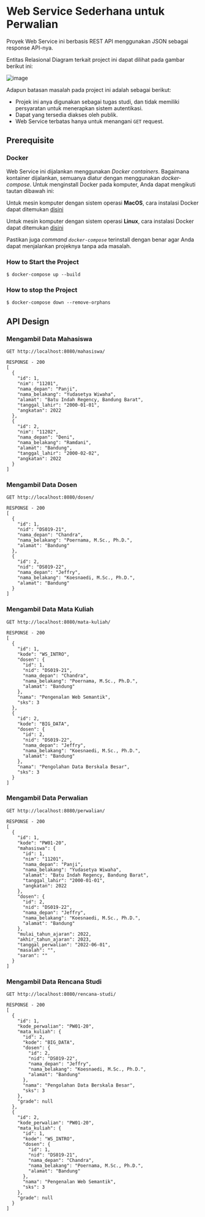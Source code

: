 # Web Service Sederhana untuk Perwalian

Proyek Web Service ini berbasis REST API menggunakan JSON sebagai response API-nya.

Entitas Relasional Diagram terkait project ini dapat dilihat pada gambar berikut ini:

![image](https://user-images.githubusercontent.com/21379421/201514531-dac78d7e-5f5b-417e-89c9-42f997849417.png)

Adapun batasan masalah pada project ini adalah sebagai berikut:
- Projek ini anya digunakan sebagai tugas studi, dan tidak memiliki persyaratan untuk menerapkan sistem autentikasi.
- Dapat yang tersedia diakses oleh publik.
- Web Service terbatas hanya untuk menangani `GET` request.

## Prerequisite

### Docker

Web Service ini dijalankan menggunakan _Docker containers_. Bagaimana kontainer dijalankan, semuanya diatur dengan menggunakan _docker-compose_. Untuk menginstall Docker pada komputer, Anda dapat mengikuti tautan dibawah ini:

Untuk mesin komputer dengan sistem operasi **MacOS**, cara instalasi Docker dapat ditemukan [disini](https://docs.docker.com/docker-for-mac/install/)

Untuk mesin komputer dengan sistem operasi **Linux**, cara instalasi Docker dapat ditemukan [disini](https://docs.docker.com/desktop/install/linux-install/)

Pastikan juga _command_ _`docker-compose`_ terinstall dengan benar agar Anda dapat menjalankan projeknya tanpa ada masalah.

### How to Start the Project

```
$ docker-compose up --build
```

### How to stop the Project

```
$ docker-compose down --remove-orphans
```

## API Design

### Mengambil Data Mahasiswa
```
GET http://localhost:8080/mahasiswa/

RESPONSE - 200
[
  {
    "id": 1,
    "nim": "11201",
    "nama_depan": "Panji",
    "nama_belakang": "Yudasetya Wiwaha",
    "alamat": "Batu Indah Regency, Bandung Barat",
    "tanggal_lahir": "2000-01-01",
    "angkatan": 2022
  },
  {
    "id": 2,
    "nim": "11202",
    "nama_depan": "Deni",
    "nama_belakang": "Ramdani",
    "alamat": "Bandung",
    "tanggal_lahir": "2000-02-02",
    "angkatan": 2022
  }
]
```
### Mengambil Data Dosen
```
GET http://localhost:8080/dosen/

RESPONSE - 200
[
  {
    "id": 1,
    "nid": "DS019-21",
    "nama_depan": "Chandra",
    "nama_belakang": "Poernama, M.Sc., Ph.D.",
    "alamat": "Bandung"
  },
  {
    "id": 2,
    "nid": "DS019-22",
    "nama_depan": "Jeffry",
    "nama_belakang": "Koesnaedi, M.Sc., Ph.D.",
    "alamat": "Bandung"
  }
]
```
### Mengambil Data Mata Kuliah
```
GET http://localhost:8080/mata-kuliah/

RESPONSE - 200
[
  {
    "id": 1,
    "kode": "WS_INTRO",
    "dosen": {
      "id": 1,
      "nid": "DS019-21",
      "nama_depan": "Chandra",
      "nama_belakang": "Poernama, M.Sc., Ph.D.",
      "alamat": "Bandung"
    },
    "nama": "Pengenalan Web Semantik",
    "sks": 3
  },
  {
    "id": 2,
    "kode": "BIG_DATA",
    "dosen": {
      "id": 2,
      "nid": "DS019-22",
      "nama_depan": "Jeffry",
      "nama_belakang": "Koesnaedi, M.Sc., Ph.D.",
      "alamat": "Bandung"
    },
    "nama": "Pengolahan Data Berskala Besar",
    "sks": 3
  }
]
```
### Mengambil Data Perwalian
```
GET http://localhost:8080/perwalian/

RESPONSE - 200
[
  {
    "id": 1,
    "kode": "PW01-20",
    "mahasiswa": {
      "id": 1,
      "nim": "11201",
      "nama_depan": "Panji",
      "nama_belakang": "Yudasetya Wiwaha",
      "alamat": "Batu Indah Regency, Bandung Barat",
      "tanggal_lahir": "2000-01-01",
      "angkatan": 2022
    },
    "dosen": {
      "id": 2,
      "nid": "DS019-22",
      "nama_depan": "Jeffry",
      "nama_belakang": "Koesnaedi, M.Sc., Ph.D.",
      "alamat": "Bandung"
    },
    "mulai_tahun_ajaran": 2022,
    "akhir_tahun_ajaran": 2023,
    "tanggal_perwalian": "2022-06-01",
    "masalah": "",
    "saran": ""
  }
]
```
### Mengambil Data Rencana Studi
```
GET http://localhost:8080/rencana-studi/

RESPONSE - 200
[
  {
    "id": 1,
    "kode_perwalian": "PW01-20",
    "mata_kuliah": {
      "id": 2,
      "kode": "BIG_DATA",
      "dosen": {
        "id": 2,
        "nid": "DS019-22",
        "nama_depan": "Jeffry",
        "nama_belakang": "Koesnaedi, M.Sc., Ph.D.",
        "alamat": "Bandung"
      },
      "nama": "Pengolahan Data Berskala Besar",
      "sks": 3
    },
    "grade": null
  },
  {
    "id": 2,
    "kode_perwalian": "PW01-20",
    "mata_kuliah": {
      "id": 1,
      "kode": "WS_INTRO",
      "dosen": {
        "id": 1,
        "nid": "DS019-21",
        "nama_depan": "Chandra",
        "nama_belakang": "Poernama, M.Sc., Ph.D.",
        "alamat": "Bandung"
      },
      "nama": "Pengenalan Web Semantik",
      "sks": 3
    },
    "grade": null
  }
]
```


